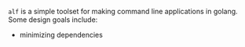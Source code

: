 `alf` is a simple toolset for making command line applications in golang. Some
design goals include:

- minimizing dependencies
